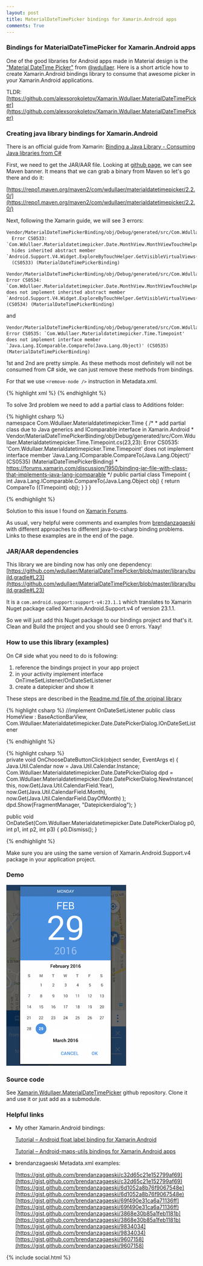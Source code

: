 ```yaml
---
layout: post
title: MaterialDateTimePicker bindings for Xamarin.Android apps
comments: True
---
```


### Bindings for MaterialDateTimePicker for Xamarin.Android apps

One of the good libraries for Android apps made in Material design is the ["Material DateTime Picker"](https://github.com/wdullaer/MaterialDateTimePicker) from [@wdullaer](https://github.com/wdullaer).
Here is a short article how to create Xamarin.Android bindings library to consume that awesome picker in your Xamarin.Android applications.
<!--more-->

TLDR:  [https://github.com/alexsorokoletov/Xamarin.Wdullaer.MaterialDateTimePicker](https://github.com/alexsorokoletov/Xamarin.Wdullaer.MaterialDateTimePicker)

### Creating java library bindings for Xamarin.Android

There is an official guide from Xamarin: 
[Binding a Java Library - Consuming Java libraries from C#](https://developer.xamarin.com/guides/android/advanced_topics/java_integration_overview/binding-a-java-library/)

First, we need to get the JAR/AAR file.
Looking at [github page](https://github.com/wdullaer/MaterialDateTimePicker), we can see Maven banner. It means that we can grab a binary from Maven so let's go there and do it:

[https://repo1.maven.org/maven2/com/wdullaer/materialdatetimepicker/2.2.0/](https://repo1.maven.org/maven2/com/wdullaer/materialdatetimepicker/2.2.0/)


Next, following the Xamarin guide, we will see 3 errors:

```
Vendor/MaterialDateTimePickerBinding/obj/Debug/generated/src/Com.Wdullaer.Materialdatetimepicker.Date.MonthView.cs(34,34): 
  Error CS0533: `Com.Wdullaer.Materialdatetimepicker.Date.MonthView.MonthViewTouchHelper.GetVisibleVirtualViews(System.Collections.Generic.IList<Java.Lang.Integer>)' 
  hides inherited abstract member `Android.Support.V4.Widget.ExploreByTouchHelper.GetVisibleVirtualViews(System.Collections.Generic.IList<Java.Lang.Integer>)'
  (CS0533) (MaterialDateTimePickerBinding)
 ```  
 
 ```
 Vendor/MaterialDateTimePickerBinding/obj/Debug/generated/src/Com.Wdullaer.Materialdatetimepicker.Date.MonthView.cs(36,36): Error CS0534: `Com.Wdullaer.Materialdatetimepicker.Date.MonthView.MonthViewTouchHelper' does not implement inherited abstract member `Android.Support.V4.Widget.ExploreByTouchHelper.GetVisibleVirtualViews(System.Collections.Generic.IList<Java.Lang.Integer>)' (CS0534) (MaterialDateTimePickerBinding)
 ```
 and
  
 ```
 Vendor/MaterialDateTimePickerBinding/obj/Debug/generated/src/Com.Wdullaer.Materialdatetimepicker.Time.Timepoint.cs(23,23): Error CS0535: `Com.Wdullaer.Materialdatetimepicker.Time.Timepoint' does not implement interface member `Java.Lang.IComparable.CompareTo(Java.Lang.Object)' (CS0535) (MaterialDateTimePickerBinding)
 ```

1st and 2nd are pretty simple. As these methods most definitely will not be consumed from C# side, we can just remove these methods from bindings.

For that we use `<remove-node />` instruction in Metadata.xml.

{% highlight xml %}
<remove-node path="/api/package[@name='com.wdullaer.materialdatetimepicker.date']/class[@name='MonthView.MonthViewTouchHelper']/method[@name='getVisibleVirtualViews' and count(parameter)=1 and parameter[1][@type='java.util.List&lt;java.lang.Integer&gt;']]" />
<remove-node path="/api/package[@name='com.wdullaer.materialdatetimepicker.date']/class[@name='MonthView.MonthViewTouchHelper']" />
{% endhighlight %}

To solve 3rd problem we need to add a partial class to Additions folder:

{% highlight csharp %}    
namespace Com.Wdullaer.Materialdatetimepicker.Time
{
    /*
     * add partial class due to Java generics and IComparable interface in Xamarin.Android
     * Vendor/MaterialDateTimePickerBinding/obj/Debug/generated/src/Com.Wdullaer.Materialdatetimepicker.Time.Timepoint.cs(23,23): Error CS0535: 'Com.Wdullaer.Materialdatetimepicker.Time.Timepoint' does not implement interface member 'Java.Lang.IComparable.CompareTo(Java.Lang.Object)' (CS0535) (MaterialDateTimePickerBinding)
     * https://forums.xamarin.com/discussion/1950/binding-jar-file-with-class-that-implements-java-lang-icomparable
     */
    public partial class Timepoint
    {
        int Java.Lang.IComparable.CompareTo(Java.Lang.Object obj)
        {
            return CompareTo ((Timepoint) obj);
        }
    }
}

{% endhighlight %}

Solution to this issue I found on [Xamarin Forums](https://forums.xamarin.com/discussion/38247/binding-issue-with-android-support-v4-widget-explorebytouchhelper-getvisiblevirtualviews).

As usual, very helpful were comments and examples from [brendanzagaeski](https://github.com/brendanzagaeski) with different approaches to different java-to-csharp binding problems. Links to these examples are in the end of the page.

### JAR/AAR dependencies
This library we are binding now has only one dependency:
[https://github.com/wdullaer/MaterialDateTimePicker/blob/master/library/build.gradle#L23](https://github.com/wdullaer/MaterialDateTimePicker/blob/master/library/build.gradle#L23)

It is a `com.android.support:support-v4:23.1.1` which translates to Xamarin Nuget package called Xamarin.Android.Support.v4 of version 23.1.1.

So we will just add this Nuget package to our bindings project and that's it.
Clean and Build the project and you should see 0 errors.
Yaay!

### How to use this library (examples)

On C# side what you need to do is following:

1. reference the bindings project in your app project
2. in your activity implement interface OnTimeSetListener/OnDateSetListener 
3. create a datepicker and show it

These steps are described in the [Readme.md file of the original library](https://github.com/wdullaer/MaterialDateTimePicker/blob/master/README.md)

{% highlight csharp %}
//implement OnDateSetListener
public class HomeView : BaseActionBarView<HomeViewModel>,  
Com.Wdullaer.Materialdatetimepicker.Date.DatePickerDialog.IOnDateSetListener

{% endhighlight %}

{% highlight csharp %}        
private void OnChooseDateButtonClick(object sender, EventArgs e)
{
    Java.Util.Calendar now = Java.Util.Calendar.Instance;
    Com.Wdullaer.Materialdatetimepicker.Date.DatePickerDialog dpd = 
        Com.Wdullaer.Materialdatetimepicker.Date.DatePickerDialog.NewInstance(
        this,
        now.Get(Java.Util.CalendarField.Year),
        now.Get(Java.Util.CalendarField.Month),
        now.Get(Java.Util.CalendarField.DayOfMonth)
    );
    dpd.Show(FragmentManager, "Datepickerdialog");
}

public void OnDateSet(Com.Wdullaer.Materialdatetimepicker.Date.DatePickerDialog p0, int p1, int p2, int p3)
{
    p0.Dismiss();
}
		
{% endhighlight %}

Make sure you are using the same version of Xamarin.Android.Support.v4 package in your application project.

### Demo

![Material Date Time Picker in Xamarin.Android app](/assets/material-date-time-picker-xamarin-android.png)

### Source code

See [Xamarin.Wdullaer.MaterialDateTimePicker](https://github.com/alexsorokoletov/Xamarin.Wdullaer.MaterialDateTimePicker) github repository. 
Clone it and use it or just add as a submodule.


### Helpful links
- My other Xamarin.Android bindings:

  [Tutorial – Android float label binding for Xamarin.Android](http://dreamteam-mobile.com/blog/2015/04/tutorial-android-float-label-binding-for-xamarin-android/)

  [Tutorial – Android-maps-utils bindings for Xamarin.Android apps](http://sorokoletov.com/2015/12/28/android-maps-utils-available-for-xamarin-android-apps-bindings/)

  
- brendanzagaeski Metadata.xml examples:

  [https://gist.github.com/brendanzagaeski/c32d65c21e152799af69](https://gist.github.com/brendanzagaeski/c32d65c21e152799af69)
  [https://gist.github.com/brendanzagaeski/6d1052a8b76f9067548e](https://gist.github.com/brendanzagaeski/6d1052a8b76f9067548e)
  [https://gist.github.com/brendanzagaeski/69f490e31ca6a71136ff](https://gist.github.com/brendanzagaeski/69f490e31ca6a71136ff)
  [https://gist.github.com/brendanzagaeski/3868e30b85a1feb1181b](https://gist.github.com/brendanzagaeski/3868e30b85a1feb1181b)
  [https://gist.github.com/brendanzagaeski/9834034](https://gist.github.com/brendanzagaeski/9834034)
  [https://gist.github.com/brendanzagaeski/9607158](https://gist.github.com/brendanzagaeski/9607158)
 
 {% include social.html %}